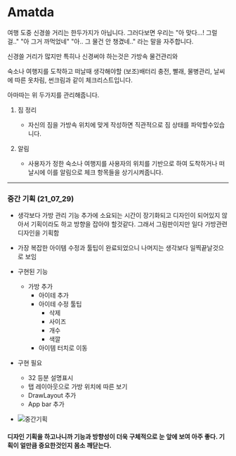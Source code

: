 # Amatda
여행 도중 신경쓸 거리는 한두가지가 아닙니다.
그러다보면 우리는 "아 맞다...! 그럴걸.." "아 그거 까먹었네" "아.. 그 물건 안 챙겼네.." 라는 말을 자주합니다.

신경쓸 거리가 많지만 특히나 신경써야 하는것은 가방속 물건관리와

숙소나 여행지를 도착하고 떠날때 생각해야할 (보조)배터리 충전, 빨래, 물병관리, 날씨에 따른 옷차림, 썬크림과 같이 체크리스트입니다.

아마따는 위 두가지를 관리해줍니다.

1. 짐 정리
    - 자신의 짐을 가방속 위치에 맞게 작성하면 직관적으로 짐 상태를 파악할수있습니다.

2. 알림
    - 사용자가 정한 숙소나 여행지를 사용자의 위치를 기반으로 하여 도착하거나 떠날시에 이를 알림으로 체크 항목들을 상기시켜줍니다.


---
### 중간 기획 (21_07_29)
* 생각보다 가방 관리 기능 추가에 소요되는 시간이 장기화되고 디자인이 되어있지 않아서 기획이라도 하고 방향을 잡아야 할것같다. 그래서 그림판이지만 일다 가방관련 디자인을 기획함
* 가장 복잡한 아이템 수정과 툴팁이 완료되었으니 나머지는 생각보다 일찍끝날것으로 보임
* 구현된 기능
  * 가방 추가
      * 아이테 추가
      * 아이테 수정 툴팁
        * 삭제
        * 사이즈
        * 개수
        * 색깔
      * 아이템 터치로 이동
* 구현 필요
  * 32 등분 설명표시
  * 탭 레이아웃으로 가방 위치에 따른 보기
  * DrawLayout 추가
  * App bar 추가
 
* ![중간기획](https://user-images.githubusercontent.com/51182964/127456396-e77f8dc8-6718-4980-8f4f-ae06b984ebcc.png)
#### 디자인 기획을 하고나니까 기능과 방향성이 더욱 구체적으로 눈 앞에 보여 아주 좋다. 기획이 얼만큼 중요한것인지 몸소 깨닫는다.
